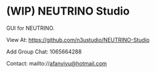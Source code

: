 # (WIP) NEUTRINO Studio

GUI for NEUTRINO.

View At: https://github.com/n3ustudio/NEUTRINO-Studio

Add Group Chat: 1065664288

Contact: mailto://afanyiyu@hotmail.com

